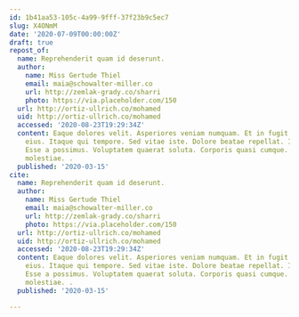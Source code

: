 ```yaml
---
id: 1b41aa53-105c-4a99-9fff-37f23b9c5ec7
slug: X4ONmM
date: '2020-07-09T00:00:00Z'
draft: true
repost_of:
  name: Reprehenderit quam id deserunt.
  author:
    name: Miss Gertude Thiel
    email: maia@schowalter-miller.co
    url: http://zemlak-grady.co/sharri
    photo: https://via.placeholder.com/150
  url: http://ortiz-ullrich.co/mohamed
  uid: http://ortiz-ullrich.co/mohamed
  accessed: '2020-08-23T19:29:34Z'
  content: Eaque dolores velit. Asperiores veniam numquam. Et in fugit. Est rerum
    eius. Itaque qui tempore. Sed vitae iste. Dolore beatae repellat. Illo vitae enim.
    Esse a possimus. Voluptatem quaerat soluta. Corporis quasi cumque. Earum reiciendis
    molestiae. .
  published: '2020-03-15'
cite:
  name: Reprehenderit quam id deserunt.
  author:
    name: Miss Gertude Thiel
    email: maia@schowalter-miller.co
    url: http://zemlak-grady.co/sharri
    photo: https://via.placeholder.com/150
  url: http://ortiz-ullrich.co/mohamed
  uid: http://ortiz-ullrich.co/mohamed
  accessed: '2020-08-23T19:29:34Z'
  content: Eaque dolores velit. Asperiores veniam numquam. Et in fugit. Est rerum
    eius. Itaque qui tempore. Sed vitae iste. Dolore beatae repellat. Illo vitae enim.
    Esse a possimus. Voluptatem quaerat soluta. Corporis quasi cumque. Earum reiciendis
    molestiae. .
  published: '2020-03-15'

---
```



